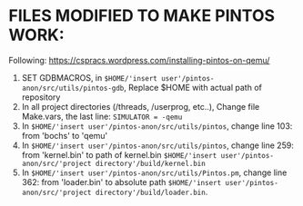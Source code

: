 # FILES MODIFIED TO MAKE PINTOS WORK:

Following: https://cspracs.wordpress.com/installing-pintos-on-qemu/

1. SET GDBMACROS, in `$HOME/'insert user'/pintos-anon/src/utils/pintos-gdb`, Replace $HOME with actual path of repository
2. In all project directories (/threads, /userprog, etc..), Change file Make.vars, the last line: `SIMULATOR = -qemu`
3. In `$HOME/'insert user'/pintos-anon/src/utils/pintos`, change line 103: from 'bochs' to 'qemu'
4. In `$HOME/'insert user'/pintos-anon/src/utils/pintos`, change line 259: from 'kernel.bin' to path of kernel.bin `$HOME/'insert user'/pintos-anon/src/'project directory'/build/kernel.bin`
5. In `$HOME/'insert user'/pintos-anon/src/utils/Pintos.pm`, change line 362: from 'loader.bin' to absolute path `$HOME/'insert user'/pintos-anon/src/'project directory'/build/loader.bin`.